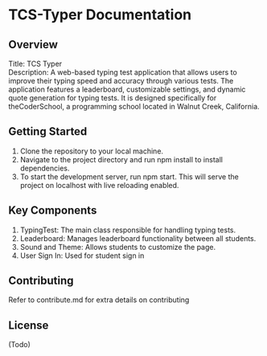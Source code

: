 # TCS-Typer Documentation

## Overview
Title: TCS Typer <br>
Description: A web-based typing test application that allows users to improve their typing speed and accuracy through various tests. The application features a leaderboard, customizable settings, and dynamic quote generation for typing tests. It is designed specifically for theCoderSchool, a programming school located in Walnut Creek, California.

## Getting Started
1. Clone the repository to your local machine.
2. Navigate to the project directory and run npm install to install dependencies.
3. To start the development server, run npm start. This will serve the project on localhost with live reloading enabled.

## Key Components
1. TypingTest: The main class responsible for handling typing tests.
2. Leaderboard: Manages leaderboard functionality between all students.
3. Sound and Theme: Allows students to customize the page.
4. User Sign In: Used for student sign in

## Contributing
Refer to contribute.md for extra details on contributing

## License
(Todo)